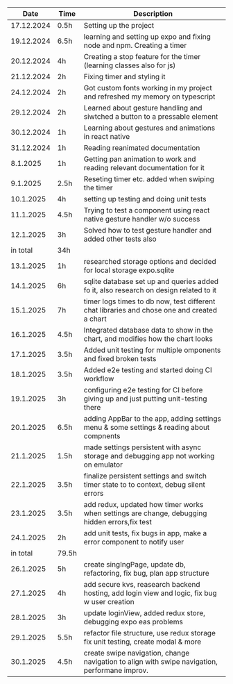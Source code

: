 | Date       | Time  | Description                                                                                   |
| ---------- | ----- | --------------------------------------------------------------------------------------------- |
| 17.12.2024 | 0.5h  | Setting up the project                                                                        |
| 19.12.2024 | 6.5h  | learning and setting up expo and fixing node and npm. Creating a timer                        |
| 20.12.2024 | 4h    | Creating a stop feature for the timer (learning classes also for js)                          |
| 21.12.2024 | 2h    | Fixing timer and styling it                                                                   |
| 24.12.2024 | 2h    | Got custom fonts working in my project and refreshed my memory on typescript                  |
| 29.12.2024 | 2h    | Learned about gesture handling and siwtched a button to a pressable element                   |
| 30.12.2024 | 1h    | Learning about gestures and animations in react native                                        |
| 31.12.2024 | 1h    | Reading reanimated documentation                                                              |
| 8.1.2025   | 1h    | Getting pan animation to work and reading relevant documentation for it                       |
| 9.1.2025   | 2.5h  | Reseting timer etc. added when swiping the timer                                              |
| 10.1.2025  | 4h    | setting up testing and doing unit tests                                                       |
| 11.1.2025  | 4.5h  | Trying to test a component using react native gesture handler w/o success                     |
| 12.1.2025  | 3h    | Solved how to test gesture handler and added other tests also                                 |
| in total   | 34h   |                                                                                               |
| 13.1.2025  | 1h    | researched storage options and decided for local storage expo.sqlite                          |
| 14.1.2025  | 6h    | sqlite database set up and queries added fo it, also research on design related to it         |
| 15.1.2025  | 7h    | timer logs times to db now, test different chat libraries and chose one and created a chart   |
| 16.1.2025  | 4.5h  | Integrated database data to show in the chart, and modifies how the chart looks               |
| 17.1.2025  | 3.5h  | Added unit testing for multiple omponents and fixed broken tests                              |
| 18.1.2025  | 3.5h  | Added e2e testing and started doing CI workflow                                               |
| 19.1.2025  | 3h    | configuring e2e testing for CI before giving up and just putting unit-testing there           |
| 20.1.2025  | 6.5h  | adding AppBar to the app, adding settings menu & some settings & reading about compnents      |
| 21.1.2025  | 1.5h  | made settings persistent with async storage and debugging app not working on emulator         |
| 22.1.2025  | 3.5h  | finalize persistent settings and switch timer state to to context, debug silent errors        |
| 23.1.2025  | 3.5h  | add redux, updated how timer works when settings are change, debugging hidden errors,fix test |
| 24.1.2025  | 2h    | add unit tests, fix bugs in app, make a error component to notify user                        |
| in total   | 79.5h |                                                                                               |
| 26.1.2025  | 5h    | create singIngPage, update db, refactoring, fix bug, plan app structure                       |
| 27.1.2025  | 4h    | add secure kvs, reasearch backend hosting, add login view and logic, fix bug w user creation  |
| 28.1.2025  | 3h    | update loginView, added redux store, debugging expo eas problems                              |
| 29.1.2025  | 5.5h  | refactor file structure, use redux storage fix unit testing, create modal & more              |
| 30.1.2025  | 4.5h  | create swipe navigation, change navigation to align with swipe navigation, performane improv. |

